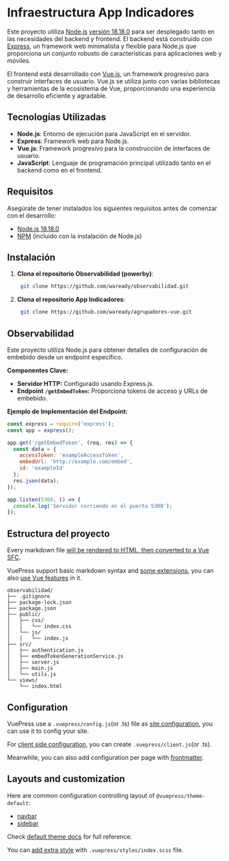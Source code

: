 # Infraestructura App Indicadores

Este proyecto utiliza [Node.js](https://nodejs.org/en) [versión 18.18.0](https://nodejs.org/dist/v18.18.0/node-v18.18.0-x64.msi) para ser desplegado tanto en las necesidades del backend y frontend. El backend está construido con [Express](https://expressjs.com/), un framework web minimalista y flexible para Node.js que proporciona un conjunto robusto de características para aplicaciones web y móviles. 

El frontend está desarrollado con [Vue.js](https://vuejs.org/), un framework progresivo para construir interfaces de usuario. Vue.js se utiliza junto con varias bibliotecas y herramientas de la ecosistema de Vue, proporcionando una experiencia de desarrollo eficiente y agradable.


## Tecnologías Utilizadas

- **Node.js**: Entorno de ejecución para JavaScript en el servidor.
- **Express**: Framework web para Node.js.
- **Vue.js**: Framework progresivo para la construcción de interfaces de usuario.
- **JavaScript**: Lenguaje de programación principal utilizado tanto en el backend como en el frontend.


## Requisitos

Asegúrate de tener instalados los siguientes requisitos antes de comenzar con el desarrollo:

- [Node.js 18.18.0](https://nodejs.org/dist/v18.18.0/node-v18.18.0-x64.msi)
- [NPM](https://www.npmjs.com/) (incluido con la instalación de Node.js)


## Instalación

1. **Clona el repositorio Observabilidad (powerby)**:
   
   ```sh
    git clone https://github.com/waready/observabilidad.git
   ```

2. **Clona el repositorio App Indicadores**:
   
   ```sh
    git clone https://github.com/waready/agrupadores-vue.git
   ```

## Observabilidad

Este proyecto utiliza Node.js para obtener detalles de configuración de embebido desde un endpoint específico.

**Componentes Clave:**
- **Servidor HTTP:** Configurado usando Express.js.
- **Endpoint `/getEmbedToken`:** Proporciona tokens de acceso y URLs de embebido.

**Ejemplo de Implementación del Endpoint:**

```javascript
const express = require('express');
const app = express();

app.get('/getEmbedToken', (req, res) => {
  const data = {
    accessToken: 'exampleAccessToken',
    embedUrl: 'http://example.com/embed',
    id: 'exampleId'
  };
  res.json(data);
});

app.listen(5300, () => {
  console.log('Servidor corriendo en el puerto 5300');
});
```


## Estructura del proyecto

Every markdown file [will be rendered to HTML, then converted to a Vue SFC][content].

VuePress support basic markdown syntax and [some extensions][synatex-extensions], you can also [use Vue features][vue-feature] in it.

```
observabilidad/
├── .gitignore
├── package-lock.json
├── package.json
├── public/
│   ├── css/
│   │   └── index.css
│   └── js/
│   │   └── index.js
├── src/
│   ├── authentication.js
│   ├── embedTokenGenerationService.js
│   ├── server.js
│   ├── main.js
│   └── utils.js
└── views/
    └── index.html
```

## Configuration

VuePress use a `.vuepress/config.js`(or .ts) file as [site configuration][config], you can use it to config your site.

For [client side configuration][client-config], you can create `.vuepress/client.js`(or .ts).

Meanwhile, you can also add configuration per page with [frontmatter][].

## Layouts and customization

Here are common configuration controlling layout of `@vuepress/theme-default`:

- [navbar][]
- [sidebar][]

Check [default theme docs][default-theme] for full reference.

You can [add extra style][style] with `.vuepress/styles/index.scss` file.

[routing]: https://vuejs.press/guide/page.html#routing
[content]: https://vuejs.press/guide/page.html#content
[synatex-extensions]: https://vuejs.press/guide/markdown.html#syntax-extensions
[vue-feature]: https://vuejs.press/guide/markdown.html#using-vue-in-markdown
[config]: https://vuejs.press/guide/configuration.html#client-config-file
[client-config]: https://vuejs.press/guide/configuration.html#client-config-file
[frontmatter]: https://vuejs.press/guide/page.html#frontmatter
[navbar]: https://vuejs.press/reference/default-theme/config.html#navbar
[sidebar]: https://vuejs.press/reference/default-theme/config.html#sidebar
[default-theme]: https://vuejs.press/reference/default-theme/
[style]: https://vuejs.press/reference/default-theme/styles.html#style-file
